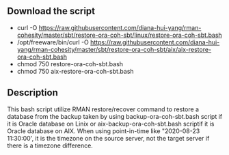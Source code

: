 ## Download the script
- curl -O https://raw.githubusercontent.com/diana-hui-yang/rman-cohesity/master/sbt/restore-ora-coh-sbt/linux/restore-ora-coh-sbt.bash
- /opt/freeware/bin/curl -O https://raw.githubusercontent.com/diana-hui-yang/rman-cohesity/master/sbt/restore-ora-coh-sbt/aix/aix-restore-ora-coh-sbt.bash
- chmod 750 restore-ora-coh-sbt.bash
- chmod 750 aix-restore-ora-coh-sbt.bash

## Description
This bash script utilize RMAN restore/recover command to restore a database from the backup taken by using backup-ora-coh-sbt.bash script if it is Oracle database on Linix or aix-backup-ora-coh-sbt.bash scriptif it is Oracle database on AIX. When using point-in-time like "2020-08-23 11:30:00', it is the timezone on the source server, not the target server if there is a timezone difference. 

